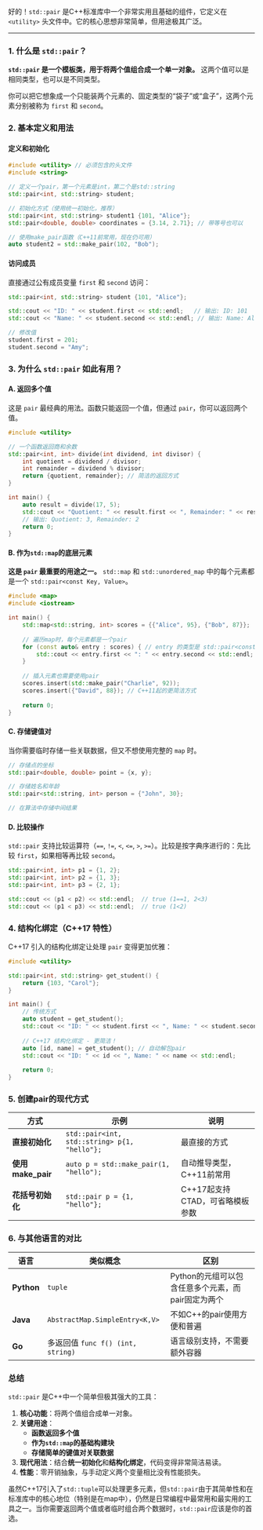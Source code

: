 好的！`std::pair` 是C++标准库中一个非常实用且基础的组件，它定义在 `<utility>` 头文件中。它的核心思想非常简单，但用途极其广泛。

---

### 1. 什么是 `std::pair`？

**`std::pair` 是一个模板类，用于将两个值组合成一个单一对象。** 这两个值可以是相同类型，也可以是不同类型。

你可以把它想象成一个只能装两个元素的、固定类型的“袋子”或“盒子”，这两个元素分别被称为 `first` 和 `second`。

### 2. 基本定义和用法

#### 定义和初始化
```cpp
#include <utility> // 必须包含的头文件
#include <string>

// 定义一个pair，第一个元素是int，第二个是std::string
std::pair<int, std::string> student;

// 初始化方式（使用统一初始化，推荐）
std::pair<int, std::string> student1 {101, "Alice"};
std::pair<double, double> coordinates = {3.14, 2.71}; // 带等号也可以

// 使用make_pair函数（C++11前常用，现在仍可用）
auto student2 = std::make_pair(102, "Bob");
```

#### 访问成员
直接通过公有成员变量 `first` 和 `second` 访问：
```cpp
std::pair<int, std::string> student {101, "Alice"};

std::cout << "ID: " << student.first << std::endl;   // 输出: ID: 101
std::cout << "Name: " << student.second << std::endl; // 输出: Name: Alice

// 修改值
student.first = 201;
student.second = "Amy";
```

### 3. 为什么 `std::pair` 如此有用？

#### A. 返回多个值
这是 `pair` 最经典的用法。函数只能返回一个值，但通过 `pair`，你可以返回两个值。

```cpp
#include <utility>

// 一个函数返回商和余数
std::pair<int, int> divide(int dividend, int divisor) {
    int quotient = dividend / divisor;
    int remainder = dividend % divisor;
    return {quotient, remainder}; // 简洁的返回方式
}

int main() {
    auto result = divide(17, 5);
    std::cout << "Quotient: " << result.first << ", Remainder: " << result.second << std::endl;
    // 输出: Quotient: 3, Remainder: 2
    return 0;
}
```

#### B. 作为`std::map`的底层元素
**这是 `pair` 最重要的用途之一。** `std::map` 和 `std::unordered_map` 中的每个元素都是一个 `std::pair<const Key, Value>`。

```cpp
#include <map>
#include <iostream>

int main() {
    std::map<std::string, int> scores = {{"Alice", 95}, {"Bob", 87}};
    
    // 遍历map时，每个元素都是一个pair
    for (const auto& entry : scores) { // entry 的类型是 std::pair<const std::string, int>
        std::cout << entry.first << ": " << entry.second << std::endl;
    }
    
    // 插入元素也需要使用pair
    scores.insert(std::make_pair("Charlie", 92));
    scores.insert({"David", 88}); // C++11起的更简洁方式
    
    return 0;
}
```

#### C. 存储键值对
当你需要临时存储一些关联数据，但又不想使用完整的 `map` 时。

```cpp
// 存储点的坐标
std::pair<double, double> point = {x, y};

// 存储姓名和年龄
std::pair<std::string, int> person = {"John", 30};

// 在算法中存储中间结果
```

#### D. 比较操作
`std::pair` 支持比较运算符（`==`, `!=`, `<`, `<=`, `>`, `>=`）。比较是按字典序进行的：先比较 `first`，如果相等再比较 `second`。

```cpp
std::pair<int, int> p1 = {1, 2};
std::pair<int, int> p2 = {1, 3};
std::pair<int, int> p3 = {2, 1};

std::cout << (p1 < p2) << std::endl;  // true (1==1, 2<3)
std::cout << (p1 < p3) << std::endl;  // true (1<2)
```

### 4. 结构化绑定（C++17 特性）

C++17 引入的结构化绑定让处理 `pair` 变得更加优雅：

```cpp
#include <utility>

std::pair<int, std::string> get_student() {
    return {103, "Carol"};
}

int main() {
    // 传统方式
    auto student = get_student();
    std::cout << "ID: " << student.first << ", Name: " << student.second << std::endl;
    
    // C++17 结构化绑定 - 更简洁！
    auto [id, name] = get_student(); // 自动解包pair
    std::cout << "ID: " << id << ", Name: " << name << std::endl;
    
    return 0;
}
```

### 5. 创建pair的现代方式

| 方式 | 示例 | 说明 |
|------|------|------|
| **直接初始化** | `std::pair<int, std::string> p{1, "hello"};` | 最直接的方式 |
| **使用make_pair** | `auto p = std::make_pair(1, "hello");` | 自动推导类型，C++11前常用 |
| **花括号初始化** | `std::pair p = {1, "hello"};` | C++17起支持CTAD，可省略模板参数 |

### 6. 与其他语言的对比

| 语言 | 类似概念 | 区别 |
|------|----------|------|
| **Python** | `tuple` | Python的元组可以包含任意多个元素，而pair固定为两个 |
| **Java** | `AbstractMap.SimpleEntry<K,V>` | 不如C++的pair使用方便和普遍 |
| **Go** | 多返回值 `func f() (int, string)` | 语言级别支持，不需要额外容器 |

### 总结

`std::pair` 是C++中一个简单但极其强大的工具：

1.  **核心功能**：将两个值组合成单一对象。
2.  **关键用途**：
    *   **函数返回多个值**
    *   **作为`std::map`的基础构建块**
    *   **存储简单的键值对关联数据**
3.  **现代用法**：结合**统一初始化**和**结构化绑定**，代码变得非常简洁易读。
4.  **性能**：零开销抽象，与手动定义两个变量相比没有性能损失。

虽然C++17引入了`std::tuple`可以处理更多元素，但`std::pair`由于其简单性和在标准库中的核心地位（特别是在map中），仍然是日常编程中最常用和最实用的工具之一。当你需要返回两个值或者临时组合两个数据时，`std::pair`应该是你的首选。